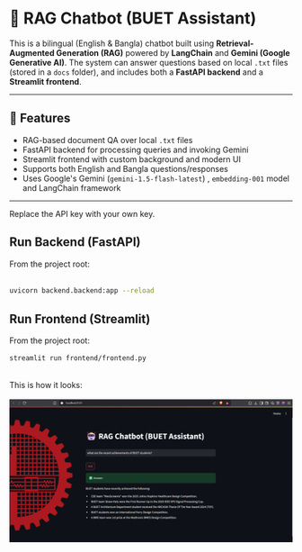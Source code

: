 # 🤖 RAG Chatbot (BUET Assistant)

This is a bilingual (English & Bangla) chatbot built using **Retrieval-Augmented Generation (RAG)** powered by **LangChain** and **Gemini (Google Generative AI)**. The system can answer questions based on local `.txt` files (stored in a `docs` folder), and includes both a **FastAPI backend** and a **Streamlit frontend**.

---

## 🚀 Features

-  RAG-based document QA over local `.txt` files
-  FastAPI backend for processing queries and invoking Gemini
-  Streamlit frontend with custom background and modern UI
-  Supports both English and Bangla questions/responses
-  Uses Google's Gemini (`gemini-1.5-flash-latest`) , `embedding-001` model and LangChain framework 

---

Replace the API key with your own key.

## Run Backend (FastAPI)
From the project root:

```bash

uvicorn backend.backend:app --reload

```
## Run Frontend (Streamlit)
From the project root:

```bash
streamlit run frontend/frontend.py

```
<br>This is how it looks:<br>
</br>
![Chatbot UI](chatbot_rag.png)
